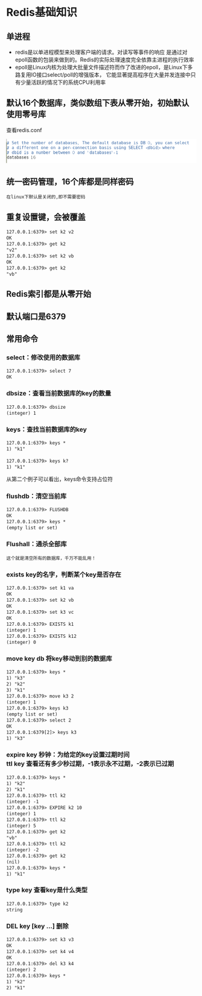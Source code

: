 # Redis基础知识
## 单进程
* redis是以单进程模型来处理客户端的请求。对读写等事件的响应 是通过对epoll函数的包装来做到的。Redis的实际处理速度完全依靠主进程的执行效率
* epoll是Linux内核为处理大批量文件描述符而作了改进的epoll，是Linux下多路复用IO接口select/poll的增强版本， 它能显著提高程序在大量并发连接中只有少量活跃的情况下的系统CPU利用率

## 默认16个数据库，类似数组下表从零开始，初始默认使用零号库
查看redis.conf<br>

![无法加载图片](https://github.com/Ywfy/Learning-summary-for-Redis/blob/master/Basic/db.png)<br>

## 统一密码管理，16个库都是同样密码
```
在linux下默认是关闭的,即不需要密码
```

## 重复设置键，会被覆盖
```
127.0.0.1:6379> set k2 v2
OK
127.0.0.1:6379> get k2
"v2"
127.0.0.1:6379> set k2 vb
OK
127.0.0.1:6379> get k2
"vb"
```

## Redis索引都是从零开始
## 默认端口是6379

## 常用命令

### select：修改使用的数据库
```
127.0.0.1:6379> select 7
OK
```

### dbsize：查看当前数据库的key的数量
```
127.0.0.1:6379> dbsize
(integer) 1
```

### keys：查找当前数据库的key
```
127.0.0.1:6379> keys *
1) "k1"

127.0.0.1:6379> keys k?
1) "k1"
```
从第二个例子可以看出，keys命令支持占位符

### flushdb：清空当前库
```
127.0.0.1:6379> FLUSHDB
OK
127.0.0.1:6379> keys *
(empty list or set)
```

### Flushall：通杀全部库
```
这个就是清空所有的数据库，千万不能乱用！
```

###  exists key的名字，判断某个key是否存在
```
127.0.0.1:6379> set k1 va
OK
127.0.0.1:6379> set k2 vb
OK
127.0.0.1:6379> set k3 vc
OK
127.0.0.1:6379> EXISTS k1
(integer) 1
127.0.0.1:6379> EXISTS k12
(integer) 0
```

###  move key db 将key移动到别的数据库
```
127.0.0.1:6379> keys *
1) "k3"
2) "k2"
3) "k1"
127.0.0.1:6379> move k3 2
(integer) 1
127.0.0.1:6379> keys k3
(empty list or set)
127.0.0.1:6379> select 2
OK
127.0.0.1:6379[2]> keys k3
1) "k3"
```

###  expire key 秒钟：为给定的key设置过期时间<br>ttl key 查看还有多少秒过期，-1表示永不过期，-2表示已过期
```
127.0.0.1:6379> keys *
1) "k2"
2) "k1"
127.0.0.1:6379> ttl k2
(integer) -1
127.0.0.1:6379> EXPIRE k2 10
(integer) 1
127.0.0.1:6379> ttl k2
(integer) 5
127.0.0.1:6379> get k2
"vb"
127.0.0.1:6379> ttl k2
(integer) -2
127.0.0.1:6379> get k2
(nil)
127.0.0.1:6379> keys *
1) "k1"
```

###  type key 查看key是什么类型
```
127.0.0.1:6379> type k2
string
```

### DEL key [key ...] 删除
```
127.0.0.1:6379> set k3 v3
OK
127.0.0.1:6379> set k4 v4
OK
127.0.0.1:6379> del k3 k4
(integer) 2
127.0.0.1:6379> keys *
1) "k2"
2) "k1"
```


